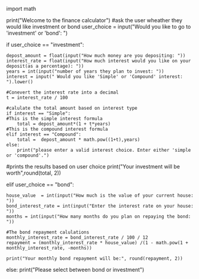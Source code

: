 import math

print("Welcome to the finance calculator")
#ask the user wheather they would like investment or bond
user_choice = input("Would you like to go to 'investment' or 'bond': ")

if user_choice == "investment":

    depost_amount = float(input("How much money are you depositing: "))
    interest_rate = float(input("How much interest would you like on your deposit(as a percentage): "))
    years = int(input("number of years they plan to invest: "))
    interest = input(" Would you like 'Simple' or 'Compound' interest: ").lower()
  
    #Conevert the interest rate into a decimal 
    t = interest_rate / 100
    
    #calulate the total amount based on interest type 
    if interest == "Simple": 
    #This is the simple interest formula
        total = depost_amount*(1 + t*years)
    #This is the compound interest formula
    elif interest == "Compound":
        total =  depost_amount * math.pow((1+t),years)
    else:
        print("please enter a valid interest choice. Enter either 'simple or 'compound'.")
    

 #prints the results based on user choice 
    print("Your investment will be worth",round(total, 2))

elif user_choice == "bond":

    house_value  = int(input("How much is the value of your current house: "))
    bond_interest_rate = int(input("Enter the interest rate on your house: "))
    months = int(input("How many months do you plan on repaying the bond: "))

    #The bond repayment calulations
    monthly_interest_rate = bond_interest_rate / 100 / 12
    repayment = (monthly_interest_rate * house_value) /(1 - math.pow(1 + monthly_interest_rate, -months))

    print("Your monthly bond repayment will be:", round(repayment, 2))
    
    
else: print("Please select between bond or investment")






